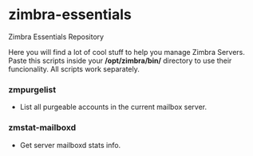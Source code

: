 # zimbra-essentials

Zimbra Essentials Repository

Here you will find a lot of cool stuff to help you manage Zimbra Servers. Paste this scripts inside your **/opt/zimbra/bin/** directory to use their funcionality. All scripts work separately.

### zmpurgelist
- List all purgeable accounts in the current mailbox server.
  
### zmstat-mailboxd
- Get server mailboxd stats info.
